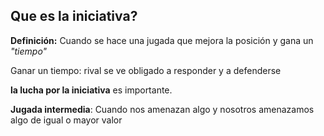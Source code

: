 ## Que es la iniciativa?

**Definición:** Cuando se hace una jugada que mejora la posición y gana un _"tiempo"_

Ganar un tiempo: rival se ve obligado a responder y a defenderse

**la lucha por la iniciativa** es importante.

**Jugada intermedia**: Cuando nos amenazan algo y nosotros amenazamos algo de igual o mayor valor
